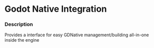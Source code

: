# Godot Native Integration


### Description

Provides a interface for easy GDNative management/building all-in-one inside the engine
